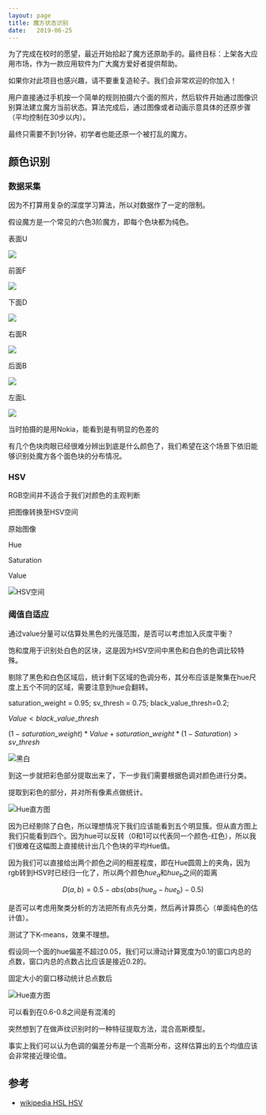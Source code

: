```yaml
---
layout: page
title: 魔方状态识别
date:   2019-06-25
---
```

<!---
版本    日期    作者    描述
v1.0    2019.06.25  lous    文件创建
-->

为了完成在校时的愿望，最近开始拾起了魔方还原助手的。最终目标：上架各大应用市场，作为一款应用软件为广大魔方爱好者提供帮助。

如果你对此项目也感兴趣，请不要重复造轮子。我们会非常欢迎的你加入！

用户直接通过手机按一个简单的规则拍摄六个面的照片，然后软件开始通过图像识别算法建立魔方当前状态。算法完成后，通过图像或者动画示意具体的还原步骤（平均控制在30步以内）。

最终只需要不到1分钟，初学者也能还原一个被打乱的魔方。

## 颜色识别

### 数据采集

因为不打算用复杂的深度学习算法，所以对数据作了一定的限制。

假设魔方是一个常见的六色3阶魔方，即每个色块都为纯色。

表面U

![](../pic/rubik_cube_facelet/U_cut.jpg)

前面F

![](../pic/rubik_cube_facelet/F_cut.jpg)

下面D

![](../pic/rubik_cube_facelet/D_cut.jpg)

右面R

![](../pic/rubik_cube_facelet/R_cut.jpg)

后面B

![](../pic/rubik_cube_facelet/B_cut.jpg)

左面L

![](../pic/rubik_cube_facelet/L_cut.jpg)

当时拍摄的是用Nokia，能看到是有明显的色差的

有几个色块肉眼已经很难分辨出到底是什么颜色了，我们希望在这个场景下依旧能够识别处魔方各个面色块的分布情况。

### HSV

RGB空间并不适合于我们对颜色的主观判断

把图像转换至HSV空间

原始图像

Hue

Saturation

Value



![HSV空间](../pic/rubik_cube_facelet/UFDRBL.gif)

### 阈值自适应

通过value分量可以估算处黑色的光强范围，是否可以考虑加入灰度平衡？

饱和度用于识别处白色的区块，这是因为HSV空间中黑色和白色的色调比较特殊。

剔除了黑色和白色区域后，统计剩下区域的色调分布，其分布应该是聚集在hue尺度上五个不同的区域，需要注意到hue会翻转。


saturation_weight = 0.95;
sv_thresh = 0.75;
black_value_thresh=0.2;

$Value < black\_value\_thresh$

$(1-saturation\_weight)*Value+ saturation\_weight *(1-Saturation) > sv\_thresh$

![黑白](../pic/rubik_cube_facelet/UFDRBL_black_white.gif)

到这一步就把彩色部分提取出来了，下一步我们需要根据色调对颜色进行分类。

提取到彩色的部分，并对所有像素点做统计。

![Hue直方图](../pic/rubik_cube_facelet/UFDRBL_color_hue_hist.gif)

因为已经剔除了白色，所以理想情况下我们应该能看到五个明显簇。但从直方图上我们只能看到四个。因为hue可以反转（0和1可以代表同一个颜色-红色），所以我们很难在这幅图上直接统计出几个色块的平均Hue值。

因为我们可以直接给出两个颜色之间的相差程度，即在Hue圆周上的夹角，因为rgb转到HSV时已经归一化了，所以两个颜色$hue_a$和$hue_b$之间的距离

$$
D(a,b)=0.5-abs(abs(hue_a-hue_b)-0.5)
$$

是否可以考虑用聚类分析的方法把所有点先分类，然后再计算质心（单面纯色的估计值）。

测试了下K-means，效果不理想。

假设同一个面的hue偏差不超过0.05，我们可以滑动计算宽度为0.1的窗口内总的点数，窗口内总的点数占比应该是接近0.2的。

固定大小的窗口移动统计总点数后

![Hue直方图](../pic/rubik_cube_facelet/UFDRBL_color_hue_hist_sum.gif)

可以看到在0.6-0.8之间是有混淆的

突然想到了在做声纹识别时的一种特征提取方法，混合高斯模型。

事实上我们可以认为色调的偏差分布是一个高斯分布，这样估算出的五个均值应该会非常接近理论值。



## 参考

- [wikipedia HSL HSV](https://en.wikipedia.org/wiki/HSL_and_HSV)

